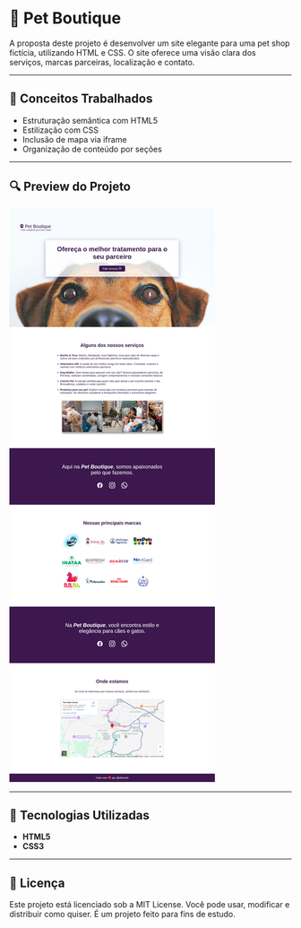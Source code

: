 # 🐾 Pet Boutique

A proposta deste projeto é desenvolver um site elegante para uma pet shop fictícia, utilizando HTML e CSS. O site oferece uma visão clara dos serviços, marcas parceiras, localização e contato.

---

## 🧠 Conceitos Trabalhados

- Estruturação semântica com HTML5
- Estilização com CSS
- Inclusão de mapa via iframe
- Organização de conteúdo por seções

---

## 🔍 Preview do Projeto

![Imagem do Projeto](./img/projeto_completo.png)

---

## 🧱 Tecnologias Utilizadas

- **HTML5**
- **CSS3**

---

## 📄 Licença

Este projeto está licenciado sob a MIT License.
Você pode usar, modificar e distribuir como quiser. É um projeto feito para fins de estudo.
